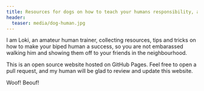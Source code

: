 ```yaml
---
title: Resources for dogs on how to teach your humans responsibility, agility and obedience.
header:
  teaser: media/dog-human.jpg
---
```




I am Loki, an amateur human trainer, collecting resources, tips and tricks on how to make your biped human a success, so you are not embarassed walking him and showing them off to your friends in the neighbourhood. 

This is an open source website hosted on GitHub Pages. Feel free to open a pull request, and my human will be glad to review and update this website.

Woof! Beouf!
